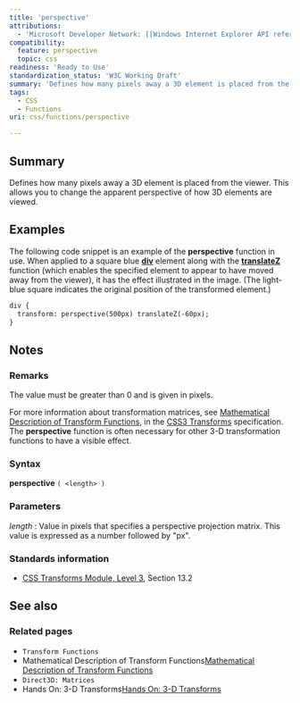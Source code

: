 ```yaml
---
title: 'perspective'
attributions:
  - 'Microsoft Developer Network: [[Windows Internet Explorer API reference](http://msdn.microsoft.com/en-us/library/ie/hh828809%28v=vs.85%29.aspx) Article]'
compatibility:
  feature: perspective
  topic: css
readiness: 'Ready to Use'
standardization_status: 'W3C Working Draft'
summary: 'Defines how many pixels away a 3D element is placed from the viewer. This allows you to change the apparent perspective of how 3D elements are viewed.'
tags:
  - CSS
  - Functions
uri: css/functions/perspective

---
```

## Summary

Defines how many pixels away a 3D element is placed from the viewer. This allows you to change the apparent perspective of how 3D elements are viewed.

## Examples

The following code snippet is an example of the **perspective** function in use. When applied to a square blue [**div**](/html/elements/div) element along with the [**translateZ**](/css/functions/translateZ()) function (which enables the specified element to appear to have moved away from the viewer), it has the effect illustrated in the image. (The light-blue square indicates the original position of the transformed element.)

``` html
div {
  transform: perspective(500px) translateZ(-60px);
}
```

## Notes

### Remarks

The value must be greater than 0 and is given in pixels.

For more information about transformation matrices, see [Mathematical Description of Transform Functions](http://go.microsoft.com/fwlink/p/?LinkId=256246), in the [CSS3 Transforms](http://go.microsoft.com/fwlink/?LinkID=223145) specification. The **perspective** function is often necessary for other 3-D transformation functions to have a visible effect.

### Syntax

**perspective** `( <length> )`

### Parameters

*length*
:   Value in pixels that specifies a perspective projection matrix. This value is expressed as a number followed by "px".

### Standards information

-   [CSS Transforms Module, Level 3](http://go.microsoft.com/fwlink/p/?LinkID=223145), Section 13.2

## See also

### Related pages

-   `Transform Functions`
-   Mathematical Description of Transform Functions[Mathematical Description of Transform Functions](http://go.microsoft.com/fwlink/p/?LinkId=256246)
-   `Direct3D: Matrices`
-   Hands On: 3-D Transforms[Hands On: 3-D Transforms](http://go.microsoft.com/fwlink/?LinkId=227893)

